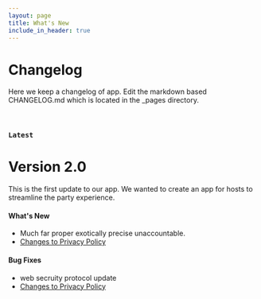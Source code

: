 ```yaml
---
layout: page
title: What's New
include_in_header: true 
---
```


# Changelog
Here we keep a changelog of app. Edit the markdown based CHANGELOG.md which is located in the _pages directory. 

<br>

### `Latest`
# **Version 2.0**
This is the first update to our app. We wanted to create an app for hosts to streamline the party experience.

#### What's New
- Much far proper exotically precise unaccountable.
- [Changes to Privacy Policy](/privacypolicy)

#### Bug Fixes
- web secruity protocol update 
- [Changes to Privacy Policy](/privacypolicy)
